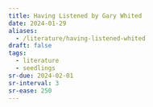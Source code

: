 ```yaml
---
title: Having Listened by Gary Whited
date: 2024-01-29
aliases:
  - /literature/having-listened-whited
draft: false
tags:
  - literature
  - seedlings
sr-due: 2024-02-01
sr-interval: 3
sr-ease: 250
---
```

